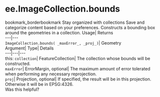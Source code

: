  
#  ee.ImageCollection.bounds 
bookmark_borderbookmark Stay organized with collections  Save and categorize content based on your preferences.
Constructs a bounding box around the geometries in a collection. 
Usage| Returns  
---|---  
`ImageCollection.bounds( _maxError_, _proj_)`| Geometry  
Argument| Type| Details  
---|---|---  
this: `collection`| FeatureCollection| The collection whose bounds will be constructed.  
`maxError`| ErrorMargin, optional| The maximum amount of error tolerated when performing any necessary reprojection.  
`proj`| Projection, optional| If specified, the result will be in this projection. Otherwise it will be in EPSG:4326.  
Was this helpful?
